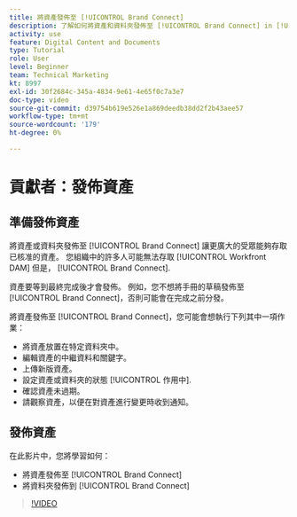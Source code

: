 ```yaml
---
title: 將資產發佈至 [!UICONTROL Brand Connect]
description: 了解如何將資產和資料夾發佈至 [!UICONTROL Brand Connect] in [!UICONTROL Workfront DAM].
activity: use
feature: Digital Content and Documents
type: Tutorial
role: User
level: Beginner
team: Technical Marketing
kt: 8997
exl-id: 30f2684c-345a-4834-9e61-4e65f0c7a3e7
doc-type: video
source-git-commit: d39754b619e526e1a869deedb38dd2f2b43aee57
workflow-type: tm+mt
source-wordcount: '179'
ht-degree: 0%

---
```


# 貢獻者：發佈資產

## 準備發佈資產

將資產或資料夾發佈至 [!UICONTROL Brand Connect] 讓更廣大的受眾能夠存取已核准的資產。 您組織中的許多人可能無法存取 [!UICONTROL Workfront DAM] 但是， [!UICONTROL Brand Connect].

資產要等到最終完成後才會發佈。 例如，您不想將手冊的草稿發佈至 [!UICONTROL Brand Connect]，否則可能會在完成之前分發。

將資產發佈至 [!UICONTROL Brand Connect]，您可能會想執行下列其中一項作業：

* 將資產放置在特定資料夾中。
* 編輯資產的中繼資料和關鍵字。
* 上傳新版資產。
* 設定資產或資料夾的狀態 [!UICONTROL 作用中].
* 確認資產未過期。
* 請觀察資產，以便在對資產進行變更時收到通知。

## 發佈資產

在此影片中，您將學習如何：

* 將資產發佈至 [!UICONTROL Brand Connect]
* 將資料夾發佈到 [!UICONTROL Brand Connect]

>[!VIDEO](https://video.tv.adobe.com/v/335257/?quality=12)
